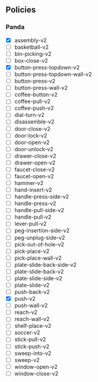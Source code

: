 ## Policies

### Panda

- [X] assembly-v2
- [ ] basketball-v2
- [ ] bin-picking-v2
- [ ] box-close-v2
- [X] button-press-topdown-v2
- [ ] button-press-topdown-wall-v2
- [ ] button-press-v2
- [ ] button-press-wall-v2
- [ ] coffee-button-v2
- [ ] coffee-pull-v2
- [ ] coffee-push-v2
- [ ] dial-turn-v2
- [ ] disassemble-v2
- [ ] door-close-v2
- [ ] door-lock-v2
- [ ] door-open-v2
- [ ] door-unlock-v2
- [ ] drawer-close-v2
- [ ] drawer-open-v2
- [ ] faucet-close-v2
- [ ] faucet-open-v2
- [ ] hammer-v2
- [ ] hand-insert-v2
- [ ] handle-press-side-v2
- [ ] handle-press-v2
- [ ] handle-pull-side-v2
- [ ] handle-pull-v2
- [ ] lever-pull-v2
- [ ] peg-insertion-side-v2
- [ ] peg-unplug-side-v2
- [ ] pick-out-of-hole-v2
- [ ] pick-place-v2
- [ ] pick-place-wall-v2
- [ ] plate-slide-back-side-v2
- [ ] plate-slide-back-v2
- [ ] plate-slide-side-v2
- [ ] plate-slide-v2
- [ ] push-back-v2
- [X] push-v2
- [ ] push-wall-v2
- [ ] reach-v2
- [ ] reach-wall-v2
- [ ] shelf-place-v2
- [ ] soccer-v2
- [ ] stick-pull-v2
- [ ] stick-push-v2
- [ ] sweep-into-v2
- [ ] sweep-v2
- [ ] window-open-v2
- [ ] window-close-v2
